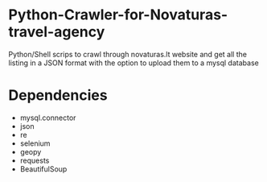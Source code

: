 # Python-Crawler-for-Novaturas-travel-agency
Python/Shell scrips to crawl through novaturas.lt website and get all the listing in a JSON format with the option to upload them to a mysql database
# Dependencies
* mysql.connector
* json
* re
* selenium
* geopy
* requests
* BeautifulSoup
